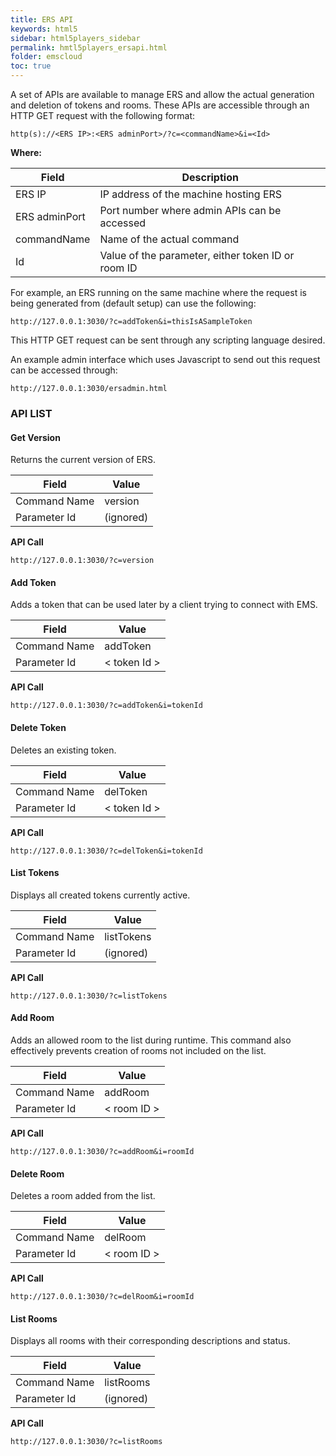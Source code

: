 ```yaml
---
title: ERS API
keywords: html5
sidebar: html5players_sidebar
permalink: hmtl5players_ersapi.html
folder: emscloud
toc: true
---
```




A set of APIs are available to manage ERS and allow the actual generation and deletion of tokens and rooms. These APIs are accessible through an HTTP GET request with the following format:

```
http(s)://<ERS IP>:<ERS adminPort>/?c=<commandName>&i=<Id>

```

**Where:**

| **Field**     | **Description**                          |
| ------------- | ---------------------------------------- |
| ERS IP        | IP address of the machine hosting ERS    |
| ERS adminPort | Port number where admin APIs can be accessed |
| commandName   | Name of the actual command               |
| Id            | Value of the parameter, either token ID or room ID |

For example, an ERS running on the same machine where the request is being generated from (default setup) can use the following:

```
http://127.0.0.1:3030/?c=addToken&i=thisIsASampleToken

```

This HTTP GET request can be sent through any scripting language desired.

An example admin interface which uses Javascript to send out this request can be accessed through:

```
http://127.0.0.1:3030/ersadmin.html
```



### API LIST

#### Get Version

Returns the current version of ERS.

| **Field**    | **Value** |
| ------------ | --------- |
| Command Name | version   |
| Parameter Id | (ignored) |

**API Call** 

```
http://127.0.0.1:3030/?c=version
```



#### Add Token

Adds a token that can be used later by a client trying to connect with EMS.

| **Field**    | **Value**    |
| ------------ | ------------ |
| Command Name | addToken     |
| Parameter Id | < token Id > |

**API Call**

```
http://127.0.0.1:3030/?c=addToken&i=tokenId

```



#### Delete Token

Deletes an existing token.

| **Field**    | **Value**    |
| ------------ | ------------ |
| Command Name | delToken     |
| Parameter Id | < token Id > |

**API Call**

```
http://127.0.0.1:3030/?c=delToken&i=tokenId

```



#### List Tokens

Displays all created tokens currently active.

| **Field**    | **Value**  |
| ------------ | ---------- |
| Command Name | listTokens |
| Parameter Id | (ignored)  |

**API Call**

```
http://127.0.0.1:3030/?c=listTokens

```



#### Add Room

Adds an allowed room to the list during runtime. This command also effectively prevents creation of rooms not included on the list.

| **Field**    | **Value**   |
| ------------ | ----------- |
| Command Name | addRoom     |
| Parameter Id | < room ID > |

**API Call**

```
http://127.0.0.1:3030/?c=addRoom&i=roomId

```



#### Delete Room

Deletes a room added from the list.

| **Field**    | **Value**   |
| ------------ | ----------- |
| Command Name | delRoom     |
| Parameter Id | < room ID > |

**API Call**

```
http://127.0.0.1:3030/?c=delRoom&i=roomId

```



#### List Rooms

Displays all rooms with their corresponding descriptions and status.

| **Field**    | **Value** |
| ------------ | --------- |
| Command Name | listRooms |
| Parameter Id | (ignored) |

**API Call**

```
http://127.0.0.1:3030/?c=listRooms
```